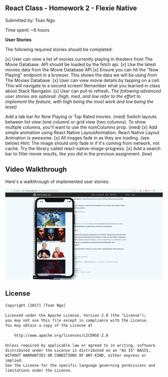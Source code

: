 ## React Class - Homework 2 - Flexie Native

Submitted by: Toan Ngo

Time spent: ~6 hours

**User Stories**

The following required stories should be completed:

[x] User can view a list of movies currently playing in theaters from The Movie Database. API should be loaded by the fetch api.
[x] Use the latest movies data from the Movie Database API
[x] Ensure you can hit the "Now Playing" endpoint in a browser. This shows the data we will be using from The Movies Database.
[x] User can view movie details by tapping on a cell. This will navigate to a second screen! Remember what you learned in class about Stack Navigator.
[x] User can pull to refresh.
*The following advanced user stories are optional: (high, med, and low refer to the effort to implement the feature, with high being the most work and low being the least)*

Add a tab bar for Now Playing or Top Rated movies. (med)
Switch layouts between list view (one column) or grid view (two columns). To show multiple columns, you'll want to use the numColumns prop. (med)
[x] Add simple animation using React Native LayoutAnimation. React Native Layout Animation is awesome.
[x] All images fade in as they are loading. (see below)
Hint: The image should only fade in if it's coming from network, not cache. Try the library called react-native-image-progress.
[x] Add a search bar to filter movie results, like you did in the previous assignment. (low)


## Video Walkthrough

Here's a walkthrough of implemented user stories:

![Video Walkthrough](walkthrough.gif)

## License

    Copyright [2017] [Toan Ngo]

    Licensed under the Apache License, Version 2.0 (the "License");
    you may not use this file except in compliance with the License.
    You may obtain a copy of the License at

        http://www.apache.org/licenses/LICENSE-2.0

    Unless required by applicable law or agreed to in writing, software
    distributed under the License is distributed on an "AS IS" BASIS,
    WITHOUT WARRANTIES OR CONDITIONS OF ANY KIND, either express or implied.
    See the License for the specific language governing permissions and
    limitations under the License.